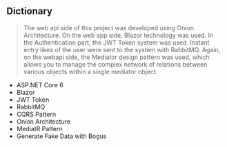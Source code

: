 ## Dictionary

> The web api side of this project was developed using Onion Architecture. On the web app side, Blazor technology was used. In the Authentication part, the JWT Token system was used. Instant entry likes of the user were sent to the system with RabbitMQ. Again, on the webapi side, the Mediator design pattern was used, which allows you to manage the complex network of relations between various objects within a single mediator object.

* ASP.NET Core 6
* Blazor
* JWT Token 
* RabbitMQ
* CQRS Pattern
* Onion Architecture
* MediatR Pattern
* Generate Fake Data with Bogus
